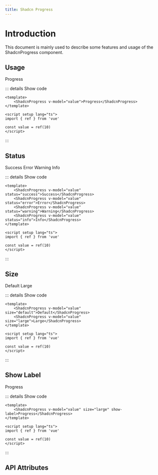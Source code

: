 ```yaml
---
title: Shadcn Progress
---
```


# Introduction

This document is mainly used to describe some features and usage of the ShadcnProgress component.

## Usage

<CodeRunner title="Usage">
    <ShadcnProgress v-model="value">Progress</ShadcnProgress>
</CodeRunner>

::: details Show code

```vue
<template>
    <ShadcnProgress v-model="value">Progress</ShadcnProgress>
</template>

<script setup lang="ts">
import { ref } from 'vue'

const value = ref(10)
</script>
```

:::

## Status

<CodeRunner title="Status">
    <div class="space-y-2">
        <ShadcnProgress v-model="value" status="success">Success</ShadcnProgress>
        <ShadcnProgress v-model="value" status="error">Error</ShadcnProgress>
        <ShadcnProgress v-model="value" status="warning">Warning</ShadcnProgress>
        <ShadcnProgress v-model="value" status="info">Info</ShadcnProgress>
    </div>
</CodeRunner>

::: details Show code

```vue
<template>
    <ShadcnProgress v-model="value" status="success">Success</ShadcnProgress>
    <ShadcnProgress v-model="value" status="error">Error</ShadcnProgress>
    <ShadcnProgress v-model="value" status="warning">Warning</ShadcnProgress>
    <ShadcnProgress v-model="value" status="info">Info</ShadcnProgress>
</template>

<script setup lang="ts">
import { ref } from 'vue'

const value = ref(10)
</script>
```

:::

## Size

<CodeRunner title="Size">
    <div class="space-y-2">
        <ShadcnProgress v-model="value" size="default">Default</ShadcnProgress>
        <ShadcnProgress v-model="value" size="large">Large</ShadcnProgress>
    </div>
</CodeRunner>

::: details Show code

```vue
<template>
    <ShadcnProgress v-model="value" size="default">Default</ShadcnProgress>
    <ShadcnProgress v-model="value" size="large">Large</ShadcnProgress>
</template>

<script setup lang="ts">
import { ref } from 'vue'

const value = ref(10)
</script>
```

:::

## Show Label

<CodeRunner title="Show Label">
    <ShadcnProgress v-model="value" size="large" show-label>Progress</ShadcnProgress>
</CodeRunner>

::: details Show code

```vue
<template>
    <ShadcnProgress v-model="value" size="large" show-label>Progress</ShadcnProgress>
</template>

<script setup lang="ts">
import { ref } from 'vue'

const value = ref(10)
</script>
```

:::

<script setup lang="ts">
import { ref } from 'vue';

const value = ref(10)
</script>

## API Attributes

<ApiTable title="Progress Props"
    :headers="['Attribute', 'Description', 'Type', 'Default Value', 'Depend', 'List']"
    :columns="[
        ['modelValue', 'Detailed data, support port binding, less than 0 is reset to 0, greater than 100 is reset to 100.', 'number', '0', '-', '—'],
        ['status', 'Progress status.', 'Enum', '-', '-', 'success, error, warning, info'],
        ['size', 'Progress size.', 'Enum', '-', '-', 'default, large'],
        ['showLabel', 'Show progress label.', 'boolean', 'false', '-', '—'],
    ]">
</ApiTable>
